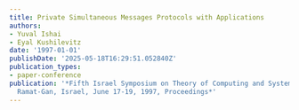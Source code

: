 ```yaml
---
title: Private Simultaneous Messages Protocols with Applications
authors:
- Yuval Ishai
- Eyal Kushilevitz
date: '1997-01-01'
publishDate: '2025-05-18T16:29:51.052840Z'
publication_types:
- paper-conference
publication: '*Fifth Israel Symposium on Theory of Computing and Systems, ISTCS 1997,
  Ramat-Gan, Israel, June 17-19, 1997, Proceedings*'
---
```

